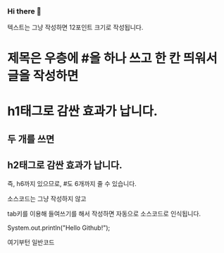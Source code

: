 ### Hi there 👋

<!-- 텍스트 적기 -->
텍스트는 그냥 작성하면 12포인트 크기로 작성됩니다.

<!-- 제목 -->
# 제목은 우층에 #을 하나 쓰고 한 칸 띄워서 글을 작성하면
<h1>h1태그로 감싼 효과가 납니다.</h1>

## 두 개를 쓰면
<h2>h2태그로 감싼 효과가 납니다.</h2>

즉, h6까지 있으므로, #도 6개까지 줄 수 있습니다.

<!-- 소스코드 게시 1 -->
소스코드는 그냥 작성하지 않고

tab키를 이용해 들여쓰기를 해서 작성하면 자동으로 소스코드로 인식됩니다.

  System.out.println("Hello Github!");

여기부턴 일반코드


<!--
**alsrbxo0428/alsrbxo0428** is a ✨ _special_ ✨ repository because its `README.md` (this file) appears on your GitHub profile.

Here are some ideas to get you started:

- 🔭 I’m currently working on ...
- 🌱 I’m currently learning ...
- 👯 I’m looking to collaborate on ...
- 🤔 I’m looking for help with ...
- 💬 Ask me about ...
- 📫 How to reach me: ...
- 😄 Pronouns: ...
- ⚡ Fun fact: ...
-->
